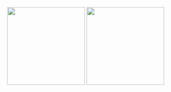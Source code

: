 <img height="180em" src="https://github-readme-stats.vercel.app/api?username=felipe-miller&show_icons=true&theme=dracula&include_all_commits=true&count_private=true"/>
  <img height="180em" src="https://github-readme-stats.vercel.app/api/top-langs/?username=dienerld&layout=compact&langs_count=7&theme=dracula"/>
